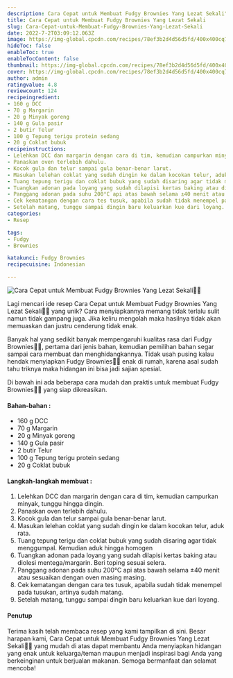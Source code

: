 ```yaml
---
description: Cara Cepat untuk Membuat Fudgy Brownies Yang Lezat Sekali"
title: Cara Cepat untuk Membuat Fudgy Brownies Yang Lezat Sekali
slug: Cara-Cepat-untuk-Membuat-Fudgy-Brownies-Yang-Lezat-Sekali
date: 2022-7-2T03:09:12.063Z
image: https://img-global.cpcdn.com/recipes/78ef3b2d4d56d5fd/400x400cq70/photo.jpg
hideToc: false
enableToc: true
enableTocContent: false
thumbnail: https://img-global.cpcdn.com/recipes/78ef3b2d4d56d5fd/400x400cq70/photo.jpg
cover: https://img-global.cpcdn.com/recipes/78ef3b2d4d56d5fd/400x400cq70/photo.jpg
author: admin
ratingvalue: 4.8
reviewcount: 124
recipeingredient:
- 160 g DCC
- 70 g Margarin
- 20 g Minyak goreng
- 140 g Gula pasir
- 2 butir Telur
- 100 g Tepung terigu protein sedang
- 20 g Coklat bubuk
recipeinstructions:
- Lelehkan DCC dan margarin dengan cara di tim, kemudian campurkan minyak, tunggu hingga dingin.
- Panaskan oven terlebih dahulu.
- Kocok gula dan telur sampai gula benar-benar larut.
- Masukan lelehan coklat yang sudah dingin ke dalam kocokan telur, aduk rata.
- Tuang tepung terigu dan coklat bubuk yang sudah disaring agar tidak menggumpal. Kemudian aduk hingga homogen
- Tuangkan adonan pada loyang yang sudah dilapisi kertas baking atau diolesi mentega/margarin. Beri toping sesuai selera.
- Panggang adonan pada suhu 200°C api atas bawah selama ±40 menit atau sesuaikan dengan oven masing masing.
- Cek kematangan dengan cara tes tusuk, apabila sudah tidak menempel pada tusukan, artinya sudah matang.
- Setelah matang, tunggu sampai dingin baru keluarkan kue dari loyang.
categories:
- Resep

tags:
- Fudgy
- Brownies

katakunci: Fudgy Brownies
recipecuisine: Indonesian

---
```


![Cara Cepat untuk Membuat Fudgy Brownies Yang Lezat Sekali👩‍🍳](https://img-global.cpcdn.com/recipes/78ef3b2d4d56d5fd/400x400cq70/photo.jpg)

Lagi mencari ide resep Cara Cepat untuk Membuat Fudgy Brownies Yang Lezat Sekali👩‍🍳 yang unik? Cara menyiapkannya memang tidak terlalu sulit namun tidak gampang juga. Jika keliru mengolah maka hasilnya tidak akan memuaskan dan justru cenderung tidak enak.

Banyak hal yang sedikit banyak mempengaruhi kualitas rasa dari Fudgy Brownies👩‍🍳, pertama dari jenis bahan, kemudian pemilihan bahan segar sampai cara membuat dan menghidangkannya. Tidak usah pusing kalau hendak menyiapkan Fudgy Brownies👩‍🍳 enak di rumah, karena asal sudah tahu triknya maka hidangan ini bisa jadi sajian spesial.

Di bawah ini ada beberapa cara mudah dan praktis untuk membuat Fudgy Brownies👩‍🍳 yang siap dikreasikan.

<!--inarticleads1-->

#### Bahan-bahan :

- 160 g DCC
- 70 g Margarin
- 20 g Minyak goreng
- 140 g Gula pasir
- 2 butir Telur
- 100 g Tepung terigu protein sedang
- 20 g Coklat bubuk

<!--inarticleads2-->

#### Langkah-langkah membuat :

1. Lelehkan DCC dan margarin dengan cara di tim, kemudian campurkan minyak, tunggu hingga dingin.
1. Panaskan oven terlebih dahulu.
1. Kocok gula dan telur sampai gula benar-benar larut.
1. Masukan lelehan coklat yang sudah dingin ke dalam kocokan telur, aduk rata.
1. Tuang tepung terigu dan coklat bubuk yang sudah disaring agar tidak menggumpal. Kemudian aduk hingga homogen
1. Tuangkan adonan pada loyang yang sudah dilapisi kertas baking atau diolesi mentega/margarin. Beri toping sesuai selera.
1. Panggang adonan pada suhu 200°C api atas bawah selama ±40 menit atau sesuaikan dengan oven masing masing.
1. Cek kematangan dengan cara tes tusuk, apabila sudah tidak menempel pada tusukan, artinya sudah matang.
1. Setelah matang, tunggu sampai dingin baru keluarkan kue dari loyang.

#### Penutup

Terima kasih telah membaca resep yang kami tampilkan di sini. Besar harapan kami, Cara Cepat untuk Membuat Fudgy Brownies Yang Lezat Sekali👩‍🍳 yang mudah di atas dapat membantu Anda menyiapkan hidangan yang enak untuk keluarga/teman maupun menjadi inspirasi bagi Anda yang berkeinginan untuk berjualan makanan. Semoga bermanfaat dan selamat mencoba!